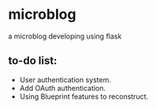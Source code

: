 # microblog
a microblog developing using flask

to-do list:
-----------
- User authentication system.
- Add OAuth authentication.
- Using Blueprint features to reconstruct.
